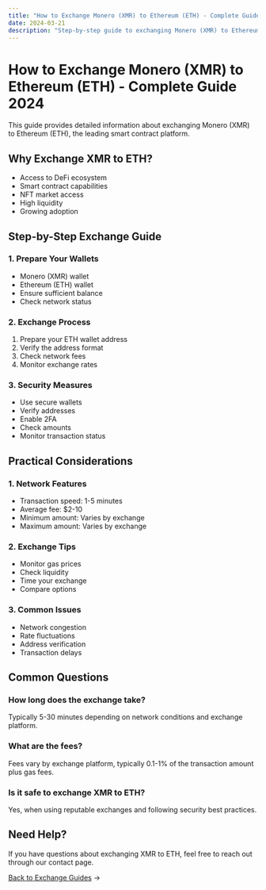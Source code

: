 ```yaml
---
title: "How to Exchange Monero (XMR) to Ethereum (ETH) - Complete Guide 2024"
date: 2024-03-21
description: "Step-by-step guide to exchanging Monero (XMR) to Ethereum (ETH). Learn about exchange methods, security measures, and best practices."
---
```


# How to Exchange Monero (XMR) to Ethereum (ETH) - Complete Guide 2024

This guide provides detailed information about exchanging Monero (XMR) to Ethereum (ETH), the leading smart contract platform.

## Why Exchange XMR to ETH?

-   Access to DeFi ecosystem
-   Smart contract capabilities
-   NFT market access
-   High liquidity
-   Growing adoption

## Step-by-Step Exchange Guide

### 1. Prepare Your Wallets

-   Monero (XMR) wallet
-   Ethereum (ETH) wallet
-   Ensure sufficient balance
-   Check network status

### 2. Exchange Process

1. Prepare your ETH wallet address
2. Verify the address format
3. Check network fees
4. Monitor exchange rates

### 3. Security Measures

-   Use secure wallets
-   Verify addresses
-   Enable 2FA
-   Check amounts
-   Monitor transaction status

## Practical Considerations

### 1. Network Features

-   Transaction speed: 1-5 minutes
-   Average fee: $2-10
-   Minimum amount: Varies by exchange
-   Maximum amount: Varies by exchange

### 2. Exchange Tips

-   Monitor gas prices
-   Check liquidity
-   Time your exchange
-   Compare options

### 3. Common Issues

-   Network congestion
-   Rate fluctuations
-   Address verification
-   Transaction delays

## Common Questions

### How long does the exchange take?

Typically 5-30 minutes depending on network conditions and exchange platform.

### What are the fees?

Fees vary by exchange platform, typically 0.1-1% of the transaction amount plus gas fees.

### Is it safe to exchange XMR to ETH?

Yes, when using reputable exchanges and following security best practices.

## Need Help?

If you have questions about exchanging XMR to ETH, feel free to reach out through our contact page.

[Back to Exchange Guides](/exchanges/) →
